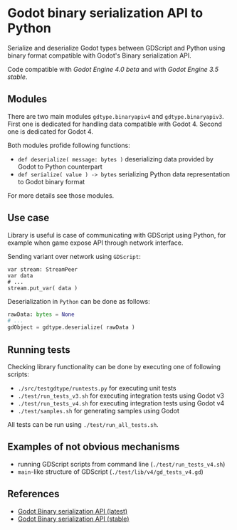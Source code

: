 # Godot binary serialization API to Python

Serialize and deserialize Godot types between GDScript and Python using binary format compatible with Godot's Binary serialization API.

Code compatible with *Godot Engine 4.0 beta* and with *Godot Engine 3.5 stable*.


## Modules

There are two main modules `gdtype.binaryapiv4` and `gdtype.binaryapiv3`. First one is dedicated for handling data compatible with Godot 4. 
Second one is dedicated for Godot 4.

Both modules profide following functions:
- `def deserialize( message: bytes )` deserializing data provided by Godot to Python counterpart
- `def serialize( value ) -> bytes` serializing Python data representation to Godot binary format

For more details see those modules.


## Use case

Library is useful is case of communicating with GDScript using Python, for example when game expose API through network interface.

Sending variant over network using `GDScript`:
```gdscript
var stream: StreamPeer
var data
# ...
stream.put_var( data )
```


Deserialization in `Python` can be done as follows:
```python
rawData: bytes = None
# ...
gdObject = gdtype.deserialize( rawData )
```


## Running tests

Checking library functionality can be done by executing one of following scripts:
- `./src/testgdtype/runtests.py` for executing unit tests
- `./test/run_tests_v3.sh` for executing integration tests using Godot v3
- `./test/run_tests_v4.sh` for executing integration tests using Godot v4
- `./test/samples.sh` for generating samples using Godot

All tests can be run using `./test/run_all_tests.sh`.


## Examples of not obvious mechanisms

- running GDScript scripts from command line (`./test/run_tests_v4.sh`)
- `main`-like structure of GDScript (`./test/lib/v4/gd_tests_v4.gd`)


## References

- [Godot Binary serialization API (latest)](https://docs.godotengine.org/en/latest/tutorials/io/binary_serialization_api.html)
- [Godot Binary serialization API (stable)](https://docs.godotengine.org/en/stable/tutorials/io/binary_serialization_api.html)
